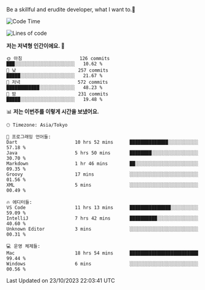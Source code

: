 Be a skillful and erudite developer, what I want to.👶

<!--START_SECTION:waka-->
![Code Time](http://img.shields.io/badge/Code%20Time-21%20hrs%207%20mins-blue)

![Lines of code](https://img.shields.io/badge/%EC%A0%80%EB%8A%94%20%EC%97%AC%ED%83%9C%EA%B9%8C%EC%A7%80%20-577.7%20thousand%20%EC%A4%84%EC%9D%98%20%EC%BD%94%EB%93%9C%EB%A5%BC%20%EC%9E%91%EC%84%B1%ED%96%88%EC%96%B4%EC%9A%94.-blue)

**저는 저녁형 인간이에요. 🦉** 

```text
🌞 아침                     126 commits         ███░░░░░░░░░░░░░░░░░░░░░░   10.62 % 
🌆 낮　                     257 commits         █████░░░░░░░░░░░░░░░░░░░░   21.67 % 
🌃 저녁                     572 commits         ████████████░░░░░░░░░░░░░   48.23 % 
🌙 밤　                     231 commits         █████░░░░░░░░░░░░░░░░░░░░   19.48 % 
```


📊 **저는 이번주를 이렇게 시간을 보냈어요.** 

```text
🕑︎ Timezone: Asia/Tokyo

💬 프로그래밍 언어들: 
Dart                     10 hrs 52 mins      ██████████████░░░░░░░░░░░   57.18 % 
Java                     5 hrs 50 mins       ████████░░░░░░░░░░░░░░░░░   30.70 % 
Markdown                 1 hr 46 mins        ██░░░░░░░░░░░░░░░░░░░░░░░   09.35 % 
Groovy                   17 mins             ░░░░░░░░░░░░░░░░░░░░░░░░░   01.56 % 
XML                      5 mins              ░░░░░░░░░░░░░░░░░░░░░░░░░   00.49 % 

🔥 에디터들: 
VS Code                  11 hrs 13 mins      ███████████████░░░░░░░░░░   59.09 % 
IntelliJ                 7 hrs 42 mins       ██████████░░░░░░░░░░░░░░░   40.60 % 
Unknown Editor           3 mins              ░░░░░░░░░░░░░░░░░░░░░░░░░   00.31 % 

💻 운영 체제들: 
Mac                      18 hrs 54 mins      █████████████████████████   99.44 % 
Windows                  6 mins              ░░░░░░░░░░░░░░░░░░░░░░░░░   00.56 % 
```


 Last Updated on 23/10/2023 22:03:41 UTC
<!--END_SECTION:waka-->
